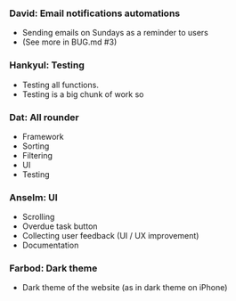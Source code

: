 ### David: Email notifications automations
- Sending emails on Sundays as a reminder to users
- (See more in BUG.md #3)

### Hankyul: Testing
- Testing all functions. 
- Testing is a big chunk of work so 

### Dat: All rounder
- Framework
- Sorting
- Filtering
- UI
- Testing

### Anselm: UI
- Scrolling
- Overdue task button
- Collecting user feedback (UI / UX improvement)
- Documentation

### Farbod: Dark theme
- Dark theme of the website (as in dark theme on iPhone)
